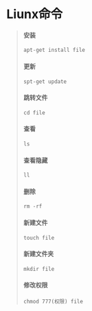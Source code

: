 # Liunx命令

> #### 安装
>
> ``apt-get install file``
>
> #### 更新
>
> ``spt-get update``
>
> #### 跳转文件
>
> ``cd file``
>
> #### 查看
>
> ``ls``
>
> #### 查看隐藏
>
> ``ll``
>
> #### 删除
>
> ``rm -rf``
>
> #### 新建文件
>
> ``touch file``
>
> #### 新建文件夹
>
> ``mkdir file``
>
> #### 修改权限
>
> ``chmod 777(权限) file``

